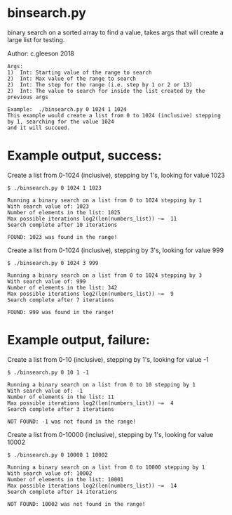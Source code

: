 # binsearch.py

binary search on a sorted array to find a value, takes args that will create a large list for testing.

Author:  c.gleeson 2018

```
Args:
1)  Int: Starting value of the range to search
2)  Int: Max value of the range to search
2)  Int: The step for the range (i.e. step by 1 or 2 or 13)
2)  Int: The value to search for inside the list created by the previous args

Example:  ./binsearch.py 0 1024 1 1024    
This example would create a list from 0 to 1024 (inclusive) stepping by 1, searching for the value 1024
and it will succeed.
```
# Example output, success:

Create a list from 0-1024 (inclusive), stepping by 1's, looking for value 1023
```
$ ./binsearch.py 0 1024 1 1023

Running a binary search on a list from 0 to 1024 stepping by 1
With search value of: 1023
Number of elements in the list: 1025
Max possible iterations log2(len(numbers_list)) ~=  11
Search complete after 10 iterations

FOUND: 1023 was found in the range!
```

Create a list from 0-1024 (inclusive), stepping by 3's, looking for value 999
```
$ ./binsearch.py 0 1024 3 999

Running a binary search on a list from 0 to 1024 stepping by 3
With search value of: 999
Number of elements in the list: 342
Max possible iterations log2(len(numbers_list)) ~=  9
Search complete after 7 iterations

FOUND: 999 was found in the range!
```

# Example output, failure:

Create a list from 0-10 (inclusive), stepping by 1's, looking for value -1
```
$ ./binsearch.py 0 10 1 -1

Running a binary search on a list from 0 to 10 stepping by 1
With search value of: -1
Number of elements in the list: 11
Max possible iterations log2(len(numbers_list)) ~=  4
Search complete after 3 iterations

NOT FOUND: -1 was not found in the range!
```

Create a list from 0-10000 (inclusive), stepping by 1's, looking for value 10002
```
$ ./binsearch.py 0 10000 1 10002

Running a binary search on a list from 0 to 10000 stepping by 1
With search value of: 10002
Number of elements in the list: 10001
Max possible iterations log2(len(numbers_list)) ~=  14
Search complete after 14 iterations

NOT FOUND: 10002 was not found in the range!
```
